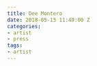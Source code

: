 ```yaml
---
title: Dee Montero
date: 2018-05-15 11:49:00 Z
categories:
- artist
- press
tags:
- artist
---
```


